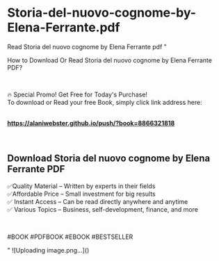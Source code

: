 # Storia-del-nuovo-cognome-by-Elena-Ferrante.pdf
Read Storia del nuovo cognome by Elena Ferrante pdf
"<p>How to Download Or Read Storia del nuovo cognome by Elena Ferrante PDF?</p>
<p>&nbsp;</p>
<p>&#128293;  Special Promo! Get Free for Today's Purchase!<br />To download or Read your free Book, simply click link address here:&nbsp;<br />&nbsp;</p>
<p><a href=""https://alaniwebster.github.io/push/?book=8866321818""><strong>https://alaniwebster.github.io/push/?book=8866321818</strong></a></p>
<p>&nbsp;</p>
<h2>Download Storia del nuovo cognome by Elena Ferrante PDF</h2>
<p>&#x2705;Quality Material &ndash; Written by experts in their fields<br />&#x2705;Affordable Price &ndash; Small investment for big results<br />&#x2705; Instant Access &ndash; Can be read directly anywhere and anytime<br />&#x2705; Various Topics &ndash; Business, self-development, finance, and more</p>
<p>&nbsp;</p>
<p>#BOOK #PDFBOOK #EBOOK #BESTSELLER</p>
"
![Uploading image.png…]()
